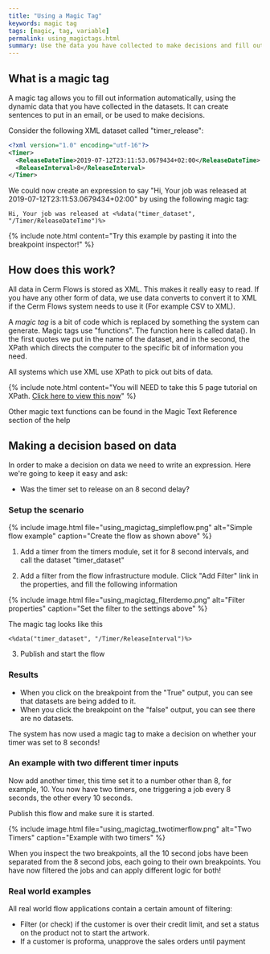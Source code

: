 ```yaml
---
title: "Using a Magic Tag"
keywords: magic tag
tags: [magic, tag, variable]
permalink: using_magictags.html
summary: Use the data you have collected to make decisions and fill out information in forms automatically.
---
```


## What is a magic tag

A magic tag allows you to fill out information automatically, using the dynamic data that you have collected in the datasets. It can create sentences to put in an email, or be used to make decisions.

Consider the following XML dataset called "timer_release":

```xml
<?xml version="1.0" encoding="utf-16"?>
<Timer>
  <ReleaseDateTime>2019-07-12T23:11:53.0679434+02:00</ReleaseDateTime>
  <ReleaseInterval>8</ReleaseInterval>
</Timer>
```

We could now create an expression to say "Hi, Your job was released at 2019-07-12T23:11:53.0679434+02:00" by using the following magic tag:

```
Hi, Your job was released at <%data("timer_dataset", "/Timer/ReleaseDateTime")%>
```

{% include note.html content="Try this example by pasting it into the breakpoint inspector!" %}

## How does this work?

All data in Cerm Flows is stored as XML. This makes it really easy to read. If you have any other form of data, we use data converts to convert it to XML if the Cerm Flows system needs to use it (For example CSV to XML).

A *magic tag* is a bit of code which is replaced by something the system can generate. Magic tags use "functions". The function here is called data(). In the first quotes we put in the name of the dataset, and in the second, the XPath which directs the computer to the specific bit of information you need.

All systems which use XML use XPath to pick out bits of data.

{% include note.html content="You will NEED to take this 5 page tutorial on XPath. <a href='https://www.w3schools.com/xml/xpath_intro.asp'>Click here to view this now</a>" %}

Other magic text functions can be found in the Magic Text Reference section of the help

## Making a decision based on data

In order to make a decision on data we need to write an expression. Here we're going to keep it easy and ask:
 - Was the timer set to release on an 8 second delay?

### Setup the scenario

{% include image.html file="using_magictag_simpleflow.png" alt="Simple flow example" caption="Create the flow as shown above" %}

1. Add a timer from the timers module, set it for 8 second intervals, and call the dataset "timer_dataset"

2. Add a filter from the flow infrastructure module. Click "Add Filter" link in the properties, and fill the following information

{% include image.html file="using_magictag_filterdemo.png" alt="Filter properties" caption="Set the filter to the settings above" %}

The magic tag looks like this
```
<%data("timer_dataset", "/Timer/ReleaseInterval")%>
```

3. Publish and start the flow

### Results

- When you click on the breakpoint from the "True" output, you can see that datasets are being added to it.
- When you click the breakpoint on the "false" output, you can see there are no datasets.

The system has now used a magic tag to make a decision on whether your timer was set to 8 seconds!

### An example with two different timer inputs

Now add another timer, this time set it to a number other than 8, for example, 10. You now have two timers, one triggering a job every 8 seconds, the other every 10 seconds.

Publish this flow and make sure it is started.

{% include image.html file="using_magictag_twotimerflow.png" alt="Two Timers" caption="Example with two timers" %}

When you inspect the two breakpoints, all the 10 second jobs have been separated from the 8 second jobs, each going to their own breakpoints. You have now filtered the jobs and can apply different logic for both!

### Real world examples

All real world flow applications contain a certain amount of filtering:
- Filter (or check) if the customer is over their credit limit, and set a status on the product not to start the artwork.
- If a customer is proforma, unapprove the sales orders until payment


